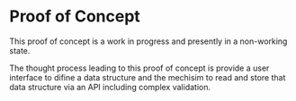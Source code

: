 # Proof of Concept
This proof of concept is a work in progress and presently in a non-working state. 

The thought process leading to this proof of concept is provide a user interface to difine a data structure and the mechisim to read and store that data structure via an API including complex validation. 
